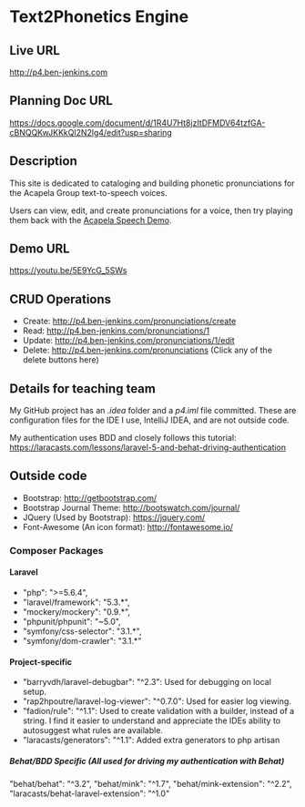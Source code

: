 # Text2Phonetics Engine

## Live URL
<http://p4.ben-jenkins.com>

## Planning Doc URL
<https://docs.google.com/document/d/1R4U7Ht8jzItDFMDV64tzfGA-cBNQQKwJKKkQl2N2lg4/edit?usp=sharing>

## Description
This site is dedicated to cataloging and building phonetic pronunciations for the Acapela Group text-to-speech voices.

Users can view, edit, and create pronunciations for a voice, then try playing them back with the [Acapela Speech Demo](https://acapela-box.com/AcaBox/index.php).


## Demo URL
https://youtu.be/5E9YcG_5SWs

## CRUD Operations
* Create: http://p4.ben-jenkins.com/pronunciations/create
* Read: http://p4.ben-jenkins.com/pronunciations/1
* Update: http://p4.ben-jenkins.com/pronunciations/1/edit
* Delete: http://p4.ben-jenkins.com/pronunciations (Click any of the delete buttons here)

## Details for teaching team
My GitHub project has an *.idea* folder and a *p4.iml* file committed. These are configuration files for the IDE I use, IntelliJ IDEA, and are not outside code.

My authentication uses BDD and closely follows this tutorial: https://laracasts.com/lessons/laravel-5-and-behat-driving-authentication


## Outside code
* Bootstrap: http://getbootstrap.com/
* Bootstrap Journal Theme: http://bootswatch.com/journal/
* JQuery (Used by Bootstrap): https://jquery.com/
* Font-Awesome (An icon format): http://fontawesome.io/

### Composer Packages
#### Laravel
* "php": ">=5.6.4",
* "laravel/framework": "5.3.*",
* "mockery/mockery": "0.9.*",
* "phpunit/phpunit": "~5.0",
* "symfony/css-selector": "3.1.*",
* "symfony/dom-crawler": "3.1.*"

#### Project-specific
* "barryvdh/laravel-debugbar": "^2.3": Used for debugging on local setup. 
* "rap2hpoutre/laravel-log-viewer": "^0.7.0": Used for easier log viewing.
* "fadion/rule": "^1.1": Used to create validation with a builder, instead of a string. I find it easier to understand and appreciate the IDEs ability to autosuggest what rules are available.
* "laracasts/generators": "^1.1": Added extra generators to php artisan
##### Behat/BDD Specific (All used for driving my authentication with Behat)
"behat/behat": "^3.2",
"behat/mink": "^1.7",
"behat/mink-extension": "^2.2",
"laracasts/behat-laravel-extension": "^1.0"

    